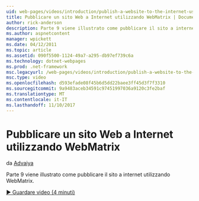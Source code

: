 ```yaml
---
uid: web-pages/videos/introduction/publish-a-website-to-the-internet-using-webmatrix
title: Pubblicare un sito Web a Internet utilizzando WebMatrix | Documenti Microsoft
author: rick-anderson
description: Parte 9 viene illustrato come pubblicare il sito a internet utilizzando WebMatrix.
ms.author: aspnetcontent
manager: wpickett
ms.date: 04/12/2011
ms.topic: article
ms.assetid: 090f5500-1124-49a7-a295-db97ef739c6a
ms.technology: dotnet-webpages
ms.prod: .net-framework
msc.legacyurl: /web-pages/videos/introduction/publish-a-website-to-the-internet-using-webmatrix
msc.type: video
ms.openlocfilehash: d593efade08f45b6d5dd22baee3ff45d3f7f3310
ms.sourcegitcommit: 9a9483aceb34591c97451997036a9120c3fe2baf
ms.translationtype: MT
ms.contentlocale: it-IT
ms.lasthandoff: 11/10/2017
---
```

<a name="publish-a-website-to-the-internet-using-webmatrix"></a>Pubblicare un sito Web a Internet utilizzando WebMatrix
====================
da [Advaiya](https://twitter.com/Advaiyasolns)

Parte 9 viene illustrato come pubblicare il sito a internet utilizzando WebMatrix.

[&#9654; Guardare video (4 minuti)](https://channel9.msdn.com/Blogs/ASP-NET-Site-Videos/publish-a-website-to-the-internet-using-webmatrix)
